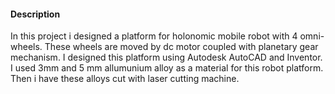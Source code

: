#### Description
In this project i designed a platform for holonomic mobile robot with 4 omni-wheels. These wheels are moved by dc motor coupled with planetary gear mechanism. I designed this platform using Autodesk AutoCAD and Inventor. I used 3mm and 5 mm allumunium alloy as a material for this robot platform. Then i have these alloys cut with laser cutting machine. 
